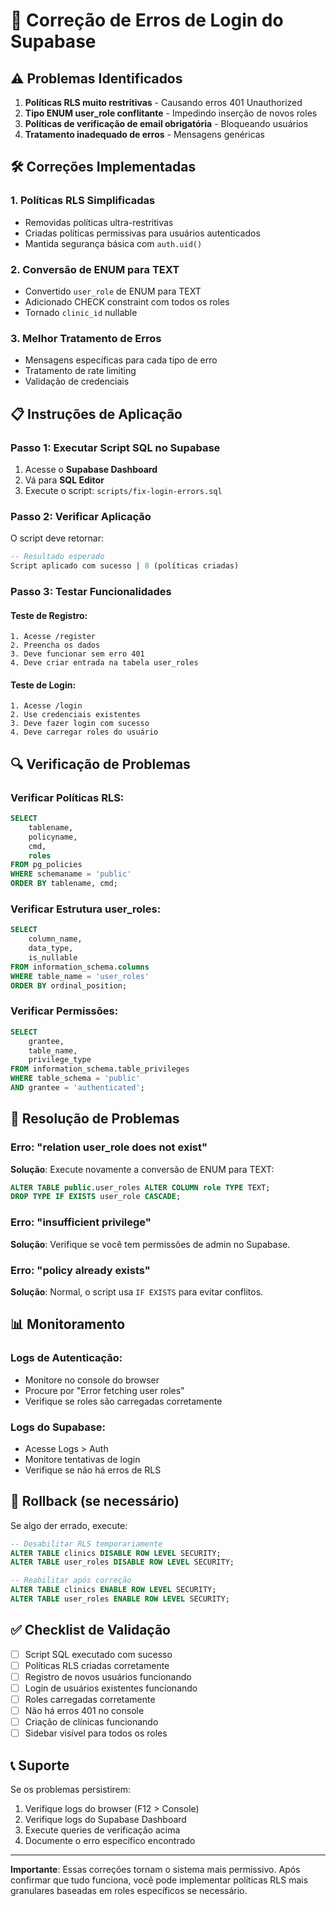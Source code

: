 # 🔧 Correção de Erros de Login do Supabase

## ⚠️ Problemas Identificados

1. **Políticas RLS muito restritivas** - Causando erros 401 Unauthorized
2. **Tipo ENUM user_role conflitante** - Impedindo inserção de novos roles
3. **Políticas de verificação de email obrigatória** - Bloqueando usuários
4. **Tratamento inadequado de erros** - Mensagens genéricas

## 🛠️ Correções Implementadas

### 1. **Políticas RLS Simplificadas**
- Removidas políticas ultra-restritivas
- Criadas políticas permissivas para usuários autenticados
- Mantida segurança básica com `auth.uid()`

### 2. **Conversão de ENUM para TEXT**
- Convertido `user_role` de ENUM para TEXT
- Adicionado CHECK constraint com todos os roles
- Tornado `clinic_id` nullable

### 3. **Melhor Tratamento de Erros**
- Mensagens específicas para cada tipo de erro
- Tratamento de rate limiting
- Validação de credenciais

## 📋 Instruções de Aplicação

### Passo 1: Executar Script SQL no Supabase

1. Acesse o **Supabase Dashboard**
2. Vá para **SQL Editor**
3. Execute o script: `scripts/fix-login-errors.sql`

### Passo 2: Verificar Aplicação

O script deve retornar:
```sql
-- Resultado esperado
Script aplicado com sucesso | 8 (políticas criadas)
```

### Passo 3: Testar Funcionalidades

#### Teste de Registro:
```
1. Acesse /register
2. Preencha os dados
3. Deve funcionar sem erro 401
4. Deve criar entrada na tabela user_roles
```

#### Teste de Login:
```
1. Acesse /login
2. Use credenciais existentes
3. Deve fazer login com sucesso
4. Deve carregar roles do usuário
```

## 🔍 Verificação de Problemas

### Verificar Políticas RLS:
```sql
SELECT 
    tablename,
    policyname,
    cmd,
    roles
FROM pg_policies 
WHERE schemaname = 'public'
ORDER BY tablename, cmd;
```

### Verificar Estrutura user_roles:
```sql
SELECT 
    column_name,
    data_type,
    is_nullable
FROM information_schema.columns 
WHERE table_name = 'user_roles'
ORDER BY ordinal_position;
```

### Verificar Permissões:
```sql
SELECT 
    grantee,
    table_name,
    privilege_type
FROM information_schema.table_privileges 
WHERE table_schema = 'public' 
AND grantee = 'authenticated';
```

## 🚨 Resolução de Problemas

### Erro: "relation user_role does not exist"
**Solução**: Execute novamente a conversão de ENUM para TEXT:
```sql
ALTER TABLE public.user_roles ALTER COLUMN role TYPE TEXT;
DROP TYPE IF EXISTS user_role CASCADE;
```

### Erro: "insufficient privilege"
**Solução**: Verifique se você tem permissões de admin no Supabase.

### Erro: "policy already exists"
**Solução**: Normal, o script usa `IF EXISTS` para evitar conflitos.

## 📊 Monitoramento

### Logs de Autenticação:
- Monitore no console do browser
- Procure por "Error fetching user roles"
- Verifique se roles são carregadas corretamente

### Logs do Supabase:
- Acesse Logs > Auth
- Monitore tentativas de login
- Verifique se não há erros de RLS

## 🔄 Rollback (se necessário)

Se algo der errado, execute:
```sql
-- Desabilitar RLS temporariamente
ALTER TABLE clinics DISABLE ROW LEVEL SECURITY;
ALTER TABLE user_roles DISABLE ROW LEVEL SECURITY;

-- Reabilitar após correção
ALTER TABLE clinics ENABLE ROW LEVEL SECURITY;
ALTER TABLE user_roles ENABLE ROW LEVEL SECURITY;
```

## ✅ Checklist de Validação

- [ ] Script SQL executado com sucesso
- [ ] Políticas RLS criadas corretamente
- [ ] Registro de novos usuários funcionando
- [ ] Login de usuários existentes funcionando
- [ ] Roles carregadas corretamente
- [ ] Não há erros 401 no console
- [ ] Criação de clínicas funcionando
- [ ] Sidebar visível para todos os roles

## 📞 Suporte

Se os problemas persistirem:
1. Verifique logs do browser (F12 > Console)
2. Verifique logs do Supabase Dashboard
3. Execute queries de verificação acima
4. Documente o erro específico encontrado

---

**Importante**: Essas correções tornam o sistema mais permissivo. Após confirmar que tudo funciona, você pode implementar políticas RLS mais granulares baseadas em roles específicos se necessário. 